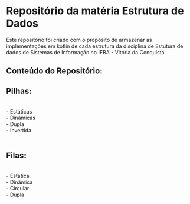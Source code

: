 # Repositório da matéria Estrutura de Dados

Este repositório foi criado com o propósito de armazenar as implementações em kotlin de cada estrutura da disciplina de Estutura de dados  de Sistemas de Informação no IFBA - Vitória da Conquista.

## Conteúdo do Repositório:

<h2> Pilhas:  </h2> </br>
- Estáticas </br>
- Dinâmicas </br>
- Dupla </br>
- Invertida </br>
</br>
<h2> Filas:  </h2> </br>
- Estática </br>
- Dinâmica </br>
- Circular </br>
- Dupla </br>
